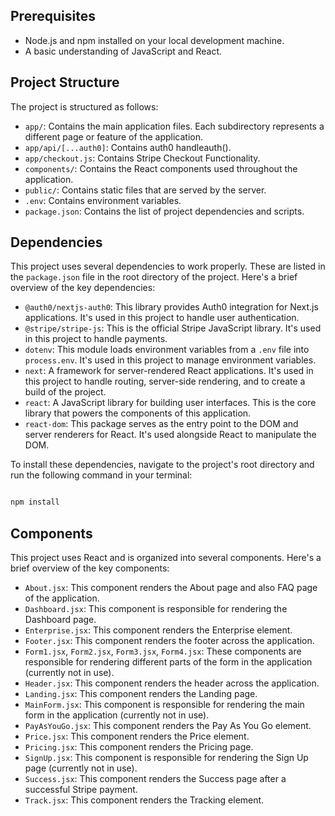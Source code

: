 ## Prerequisites

- Node.js and npm installed on your local development machine.
- A basic understanding of JavaScript and React.

## Project Structure

The project is structured as follows:

- `app/`: Contains the main application files. Each subdirectory represents a different page or feature of the application.
- `app/api/[...auth0]`: Contains auth0 handleauth().
- `app/checkout.js`: Contains Stripe Checkout Functionality.
- `components/`: Contains the React components used throughout the application.
- `public/`: Contains static files that are served by the server.
- `.env`: Contains environment variables.
- `package.json`: Contains the list of project dependencies and scripts.

## Dependencies

This project uses several dependencies to work properly. These are listed in the `package.json` file in the root directory of the project. Here's a brief overview of the key dependencies:

- `@auth0/nextjs-auth0`: This library provides Auth0 integration for Next.js applications. It's used in this project to handle user authentication.
- `@stripe/stripe-js`: This is the official Stripe JavaScript library. It's used in this project to handle payments.
- `dotenv`: This module loads environment variables from a `.env` file into `process.env`. It's used in this project to manage environment variables.
- `next`: A framework for server-rendered React applications. It's used in this project to handle routing, server-side rendering, and to create a build of the project.
- `react`: A JavaScript library for building user interfaces. This is the core library that powers the components of this application.
- `react-dom`: This package serves as the entry point to the DOM and server renderers for React. It's used alongside React to manipulate the DOM.

To install these dependencies, navigate to the project's root directory and run the following command in your terminal:

```sh

npm install

```

## Components

This project uses React and is organized into several components. Here's a brief overview of the key components:

- `About.jsx`: This component renders the About page and also FAQ page of the application.
- `Dashboard.jsx`: This component is responsible for rendering the Dashboard page.
- `Enterprise.jsx`: This component renders the Enterprise element.
- `Footer.jsx`: This component renders the footer across the application.
- `Form1.jsx`, `Form2.jsx`, `Form3.jsx`, `Form4.jsx`: These components are responsible for rendering different parts of the form in the application (currently not in use).
- `Header.jsx`: This component renders the header across the application.
- `Landing.jsx`: This component renders the Landing page.
- `MainForm.jsx`: This component is responsible for rendering the main form in the application (currently not in use).
- `PayAsYouGo.jsx`: This component renders the Pay As You Go element.
- `Price.jsx`: This component renders the Price element.
- `Pricing.jsx`: This component renders the Pricing page.
- `SignUp.jsx`: This component is responsible for rendering the Sign Up page (currently not in use).
- `Success.jsx`: This component renders the Success page after a successful Stripe payment.
- `Track.jsx`: This component renders the Tracking element.

